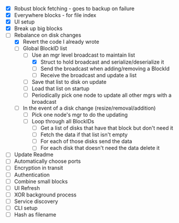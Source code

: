 - [x] Robust block fetching - goes to backup on failure
- [x] Everywhere blocks - for file index
- [x] UI setup
- [x] Break up big blocks
- [ ] Rebalance on disk changes
	- [x] Revert the code I already wrote
    - [ ] Global BlockID list
	    - [ ] Use an mgr level broadcast to maintain list
            - [x] Struct to hold broadcast and serialize/deserialize it
            - [ ] Send the broadcast when adding/removing a BlockId
            - [ ] Receive the broadcast and update a list
		- [ ] Save that list to disk on update
		- [ ] Load that list on startup
		- [ ] Periodically pick one node to update all other mgrs with a broadcast
	- [ ] In the event of a disk change (resize/removal/addition)
		- [ ] Pick one node's mgr to do the updating
        - [ ] Loop through all BlockIDs
            - [ ] Get a list of disks that have that block but don't need it
            - [ ] Fetch the data if that list isn't empty
            - [ ] For each of those disks send the data
            - [ ] For each disk that doesn't need the data delete it
- [ ] Update Readme
- [ ] Automatically choose ports
- [ ] Encryption in transit
- [ ] Authentication
- [ ] Combine small blocks
- [ ] UI Refresh
- [ ] XOR background process
- [ ] Service discovery
- [ ] CLI setup
- [ ] Hash as filename